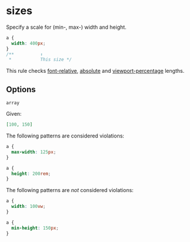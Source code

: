 # sizes

Specify a scale for (min-, max-) width and height.

```css
a {
  width: 400px;
}
/**          ↑
 *           This size */
```

This rule checks [font-relative](https://drafts.csswg.org/css-values-4/#font-relative-lengths), [absolute](https://drafts.csswg.org/css-values-4/#absolute-lengths) and [viewport-percentage](https://drafts.csswg.org/css-values-4/#viewport-relative-lengths) lengths.

## Options

`array`

Given:

```json
[100, 150]
```

The following patterns are considered violations:

```css
a {
  max-width: 125px;
}
```

```css
a {
  height: 200rem;
}
```

The following patterns are _not_ considered violations:

```css
a {
  width: 100vw;
}
```

```css
a {
  min-height: 150px;
}
```
